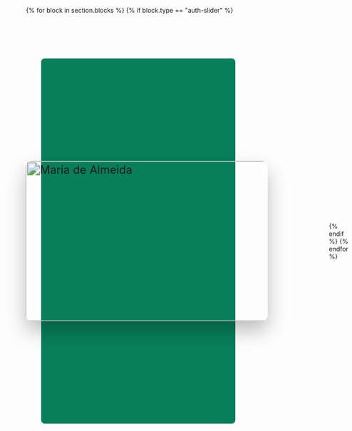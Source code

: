 <style>
  .carousel {
    width: 60%;
    margin: 100px auto;
    background-color: #087f5b;
    padding: 32px 48px 32px 86px;
    border-radius: 8px;
    position: relative;
    display: flex;
    align-items: center;
    gap: 86px;
  }

  img {
    height: 200px;
    width: 400px;
    /* Set a fixed width or adjust as needed */
    border-radius: 8px;
    transform: scale(1.8);
    box-shadow: 0 12px 24px rgba(0, 0, 0, 0.25);
  }

  .testimonial-text {
    font-size: 18px;
    font-weight: 500;
    line-height: 1.5;
    margin-bottom: 32px;
    color: #e6fcf5;
  }

  .testimonial-author {
    font-size: 14px;
    margin-bottom: 4px;
    color: #c3fae8;
  }

  .testimonial-job {
    font-size: 12px;
    color: #c3fae8;
  }

</style>
{% for block in section.blocks %}
  {% if block.type == "auth-slider" %}
    <section class="carousel">
      <img
        src="{{ block.settings.img-sld | image_url }}"
        width="600"
        alt="Maria de Almeida">

      <blockquote class="testimonial">
        <p class="testimonial-text">
          "Lorem ipsum dolor, sit amet consectetur adipisicing elit. Official nesciunt aliquid ex atque quibusdam. Rerum officia unde suscipit quo sunt hic illo fugit."
        </p>
        <p class="testimonial-author">Maria de Almeida</p>
        <p class="testimonial-job">Senior Product Manager at EDP Comercial</p>
      </blockquote>
    </section><br>
  {% endif %}
{% endfor %}

{% schema %}
  {
    "name": "testimonial_slider",
    "blocks": [
      {
        "name": "auth-slider",
        "type": "auth-slider",
        "settings": [
          {
            "type": "image_picker",
            "label": "Image Picker",
            "id": "img-sld"
          }
        ]
      }
    ],
    "presets": [
      {
        "name": "testimonial_slider",
        "blocks": [
          {
            "type": "auth-slider"
          }
        ]
      }
    ]
  }
{% endschema %}
